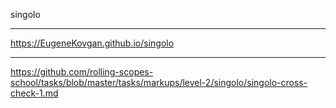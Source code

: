 singolo <hr>
https://EugeneKovgan.github.io/singolo <hr>
https://github.com/rolling-scopes-school/tasks/blob/master/tasks/markups/level-2/singolo/singolo-cross-check-1.md
